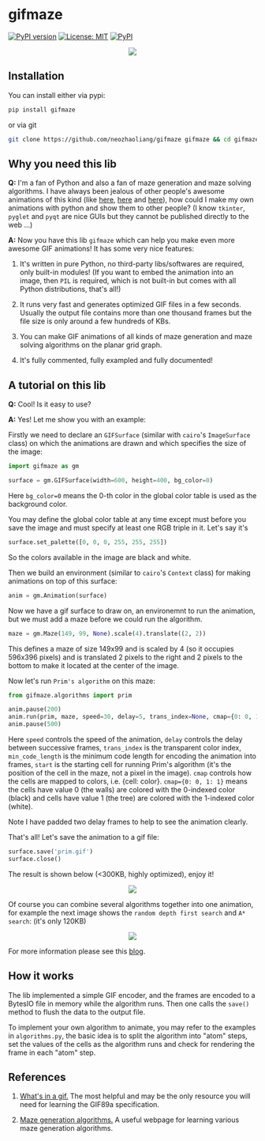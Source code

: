 # gifmaze

[![PyPI version](https://badge.fury.io/py/gifmaze.svg)](https://badge.fury.io/py/gifmaze) [![License: MIT](https://img.shields.io/badge/License-MIT-red.svg)](https://opensource.org/licenses/MIT) [![PyPI](https://img.shields.io/pypi/pyversions/Django.svg)]()

<p align="center"><img src="./img/logo.gif"></p>


## Installation

You can install either via pypi:

```bash
pip install gifmaze
```
or via git

```bash
git clone https://github.com/neozhaoliang/gifmaze gifmaze && cd gifmaze && python setup.py install
```

## Why you need this lib

**Q:** I'm a fan of Python and also a fan of maze generation and maze solving algorithms. I have always been jealous of other people's awesome animations of this kind (like [here](https://bl.ocks.org/mbostock/11357811), [here](https://bl.ocks.org/mbostock/c03ee31334ee89abad83) and [here](http://weblog.jamisbuck.org/2011/2/7/maze-generation-algorithm-recap)), how could I make my own animations with python and show them to other people? (I know `tkinter`, `pyglet` and `pyqt` are nice GUIs but they cannot be published directly to the web ...)

**A:** Now you have this lib `gifmaze` which can help you make even more awesome GIF animations! It has some very nice features:

1. It's written in pure Python, no third-party libs/softwares are required, only built-in modules! (If you want to embed the animation into an image, then `PIL` is required, which is not built-in but comes with all Python distributions, that's all!)

2. It runs very fast and generates optimized GIF files in a few seconds. Usually the output file contains more than one thousand frames but the file size is only around a few hundreds of KBs.

3. You can make GIF animations of all kinds of maze generation and maze solving algorithms on the planar grid graph. 

4. It's fully commented, fully exampled and fully documented!


## A tutorial on this lib


**Q:** Cool! Is it easy to use?

**A:** Yes! Let me show you with an example:

Firstly we need to declare an `GIFSurface` (similar with `cairo`'s `ImageSurface` class) on which the animations are drawn and which specifies the size of the image:

``` python
import gifmaze as gm

surface = gm.GIFSurface(width=600, height=400, bg_color=0)
```
Here `bg_color=0` means the 0-th color in the global color table is used as the background color.

You may define the global color table at any time except must before you save the image and must specify at least one RGB triple in it. Let's say it's

``` python
surface.set_palette([0, 0, 0, 255, 255, 255])
```
So the colors available in the image are black and white.

Then we build an environment (similar to `cairo`'s `Context` class) for making animations on top of this surface:

``` python
anim = gm.Animation(surface)
```

Now we have a gif surface to draw on, an environemnt to run the animation, but we must add a maze before we could run the algorithm.

``` python
maze = gm.Maze(149, 99, None).scale(4).translate((2, 2))
```
This defines a maze of size 149x99 and is scaled by 4 (so it occupies 596x396 pixels) and is translated 2 pixels to the right and 2 pixels to the bottom to make it located at the center of the image.

Now let's run `Prim's algorithm` on this maze:

``` python
from gifmaze.algorithms import prim

anim.pause(200)
anim.run(prim, maze, speed=30, delay=5, trans_index=None, cmap={0: 0, 1: 1}, min_code_length=2, start=(0, 0))
anim.pause(500)
```
Here `speed` controls the speed of the animation, `delay` controls the delay between successive frames, `trans_index` is the transparent color index, `min_code_length` is the minimum code length for encoding the animation into frames, `start` is the starting cell for running Prim's algorithm (it's the position of the cell in the maze, not a pixel in the image). `cmap` controls how the cells are mapped to colors, i.e. {cell: color}. `cmap={0: 0, 1: 1}` means the cells have value 0 (the walls) are colored with the 0-indexed color (black) and cells have value 1 (the tree) are colored with the 1-indexed color (white).

Note I have padded two delay frames to help to see the animation clearly.

That's all! Let's save the animation to a gif file:

``` python
surface.save('prim.gif')
surface.close()
```
The result is shown below (<300KB, highly optimized), enjoy it!

<p align="center"><img src="./img/prim.gif"></p>

Of course you can combine several algorithms together into one animation, for example the next image shows the `random depth first search` and `A* search`: (it's only 120KB)

<p align="center"><img src="./img/dfs_astar.gif"></p>

For more information please see this [blog](http://www.pywonderland.com/wilson/).


## How it works

The lib implemented a simple GIF encoder, and the frames are encoded to a BytesIO file in memory while the algorithm runs. Then one calls the `save()` method to flush the data to the output file.

To implement your own algorithm to animate, you may refer to the examples in `algorithms.py`, the basic idea is to split the algorithm into "atom" steps, set the values of the cells as the algorithm runs and check for rendering the frame in each "atom" step.

## References

1. [What's in a gif.](http://www.matthewflickinger.com/lab/whatsinagif/bits_and_bytes.asp) The most helpful and may be the only resource you will need for learning the GIF89a specification.

2. [Maze generation algorithms.](http://weblog.jamisbuck.org/2011/2/7/maze-generation-algorithm-recap) A useful webpage for learning various maze generation algorithms. 



